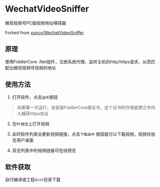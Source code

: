 # WechatVideoSniffer
微信视频号PC版视频地址嗅探器

Forked from [xuncv/WechatVideoSniffer](https://github.com/xuncv/WechatVideoSniffer)

## 原理

使用FiddlerCore .Net组件，注册系统代理，监听主机的http/https请求，从而匹配出微信视频号视频的地址

## 使用方法

1. 打开软件，点击`监听`按钮

> 如果第一次运行，会安装FiddlerCore根证书，这个证书的作用是建立中间人捕获https协议

2. 在`PC微信`上打开视频

3. 此时软件列表会更新视频链接，点击`下载选中` 按钮就可以下载视频，视频存放在用户桌面

3. 双击列表中的视频链接可在线预览

   

## 软件获取

   自行编译或工程`dist`目录下载
